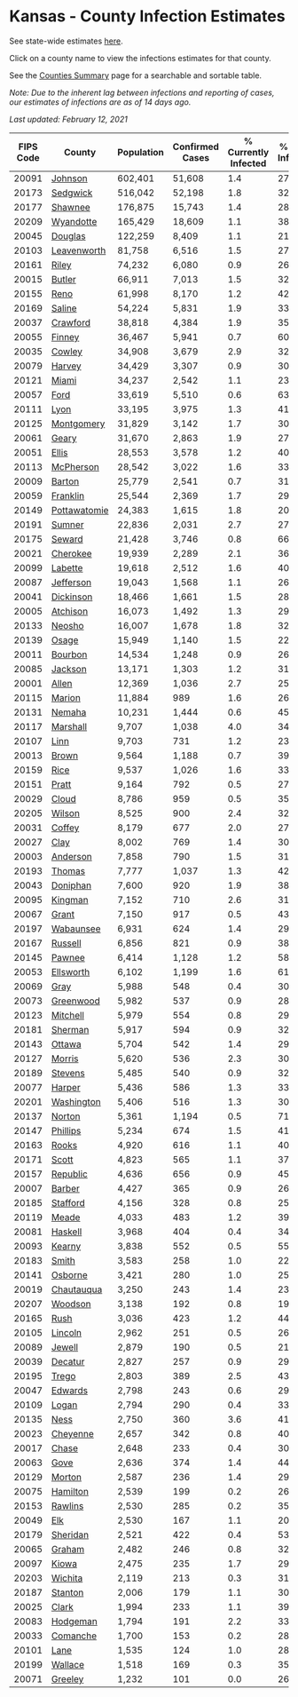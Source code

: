 # Kansas - County Infection Estimates

See state-wide estimates [here](/infections/us-ks).

Click on a county name to view the infections estimates for that county.

See the [Counties Summary](/infections/summary-counties) page for a searchable and sortable table.

*Note: Due to the inherent lag between infections and reporting of cases, our estimates of infections are as of 14 days ago.*

*Last updated: February 12, 2021*

|   FIPS Code |                       County |   Population |   Confirmed Cases |   % Currently Infected |   % Total Infected |
|-------------|------------------------------|--------------|-------------------|------------------------|--------------------|
|       20091 |           [Johnson](johnson) |      602,401 |            51,608 |                    1.4 |               27.3 |
|       20173 |         [Sedgwick](sedgwick) |      516,042 |            52,198 |                    1.8 |               32.1 |
|       20177 |           [Shawnee](shawnee) |      176,875 |            15,743 |                    1.4 |               28.3 |
|       20209 |       [Wyandotte](wyandotte) |      165,429 |            18,609 |                    1.1 |               38.1 |
|       20045 |           [Douglas](douglas) |      122,259 |             8,409 |                    1.1 |               21.8 |
|       20103 |   [Leavenworth](leavenworth) |       81,758 |             6,516 |                    1.5 |               27.9 |
|       20161 |               [Riley](riley) |       74,232 |             6,080 |                    0.9 |               26.3 |
|       20015 |             [Butler](butler) |       66,911 |             7,013 |                    1.5 |               32.8 |
|       20155 |                 [Reno](reno) |       61,998 |             8,170 |                    1.2 |               42.1 |
|       20169 |             [Saline](saline) |       54,224 |             5,831 |                    1.9 |               33.5 |
|       20037 |         [Crawford](crawford) |       38,818 |             4,384 |                    1.9 |               35.6 |
|       20055 |             [Finney](finney) |       36,467 |             5,941 |                    0.7 |               60.6 |
|       20035 |             [Cowley](cowley) |       34,908 |             3,679 |                    2.9 |               32.7 |
|       20079 |             [Harvey](harvey) |       34,429 |             3,307 |                    0.9 |               30.7 |
|       20121 |               [Miami](miami) |       34,237 |             2,542 |                    1.1 |               23.1 |
|       20057 |                 [Ford](ford) |       33,619 |             5,510 |                    0.6 |               63.2 |
|       20111 |                 [Lyon](lyon) |       33,195 |             3,975 |                    1.3 |               41.0 |
|       20125 |     [Montgomery](montgomery) |       31,829 |             3,142 |                    1.7 |               30.5 |
|       20061 |               [Geary](geary) |       31,670 |             2,863 |                    1.9 |               27.7 |
|       20051 |               [Ellis](ellis) |       28,553 |             3,578 |                    1.2 |               40.0 |
|       20113 |       [McPherson](mcpherson) |       28,542 |             3,022 |                    1.6 |               33.7 |
|       20009 |             [Barton](barton) |       25,779 |             2,541 |                    0.7 |               31.8 |
|       20059 |         [Franklin](franklin) |       25,544 |             2,369 |                    1.7 |               29.3 |
|       20149 | [Pottawatomie](pottawatomie) |       24,383 |             1,615 |                    1.8 |               20.5 |
|       20191 |             [Sumner](sumner) |       22,836 |             2,031 |                    2.7 |               27.5 |
|       20175 |             [Seward](seward) |       21,428 |             3,746 |                    0.8 |               66.3 |
|       20021 |         [Cherokee](cherokee) |       19,939 |             2,289 |                    2.1 |               36.0 |
|       20099 |           [Labette](labette) |       19,618 |             2,512 |                    1.6 |               40.2 |
|       20087 |       [Jefferson](jefferson) |       19,043 |             1,568 |                    1.1 |               26.0 |
|       20041 |       [Dickinson](dickinson) |       18,466 |             1,661 |                    1.5 |               28.0 |
|       20005 |         [Atchison](atchison) |       16,073 |             1,492 |                    1.3 |               29.5 |
|       20133 |             [Neosho](neosho) |       16,007 |             1,678 |                    1.8 |               32.6 |
|       20139 |               [Osage](osage) |       15,949 |             1,140 |                    1.5 |               22.4 |
|       20011 |           [Bourbon](bourbon) |       14,534 |             1,248 |                    0.9 |               26.9 |
|       20085 |           [Jackson](jackson) |       13,171 |             1,303 |                    1.2 |               31.9 |
|       20001 |               [Allen](allen) |       12,369 |             1,036 |                    2.7 |               25.5 |
|       20115 |             [Marion](marion) |       11,884 |               989 |                    1.6 |               26.1 |
|       20131 |             [Nemaha](nemaha) |       10,231 |             1,444 |                    0.6 |               45.5 |
|       20117 |         [Marshall](marshall) |        9,707 |             1,038 |                    4.0 |               34.1 |
|       20107 |                 [Linn](linn) |        9,703 |               731 |                    1.2 |               23.8 |
|       20013 |               [Brown](brown) |        9,564 |             1,188 |                    0.7 |               39.8 |
|       20159 |                 [Rice](rice) |        9,537 |             1,026 |                    1.6 |               33.8 |
|       20151 |               [Pratt](pratt) |        9,164 |               792 |                    0.5 |               27.8 |
|       20029 |               [Cloud](cloud) |        8,786 |               959 |                    0.5 |               35.4 |
|       20205 |             [Wilson](wilson) |        8,525 |               900 |                    2.4 |               32.4 |
|       20031 |             [Coffey](coffey) |        8,179 |               677 |                    2.0 |               27.9 |
|       20027 |                 [Clay](clay) |        8,002 |               769 |                    1.4 |               30.7 |
|       20003 |         [Anderson](anderson) |        7,858 |               790 |                    1.5 |               31.1 |
|       20193 |             [Thomas](thomas) |        7,777 |             1,037 |                    1.3 |               42.5 |
|       20043 |         [Doniphan](doniphan) |        7,600 |               920 |                    1.9 |               38.4 |
|       20095 |           [Kingman](kingman) |        7,152 |               710 |                    2.6 |               31.2 |
|       20067 |               [Grant](grant) |        7,150 |               917 |                    0.5 |               43.2 |
|       20197 |       [Wabaunsee](wabaunsee) |        6,931 |               624 |                    1.4 |               29.6 |
|       20167 |           [Russell](russell) |        6,856 |               821 |                    0.9 |               38.1 |
|       20145 |             [Pawnee](pawnee) |        6,414 |             1,128 |                    1.2 |               58.3 |
|       20053 |       [Ellsworth](ellsworth) |        6,102 |             1,199 |                    1.6 |               61.7 |
|       20069 |                 [Gray](gray) |        5,988 |               548 |                    0.4 |               30.7 |
|       20073 |       [Greenwood](greenwood) |        5,982 |               537 |                    0.9 |               28.4 |
|       20123 |         [Mitchell](mitchell) |        5,979 |               554 |                    0.8 |               29.5 |
|       20181 |           [Sherman](sherman) |        5,917 |               594 |                    0.9 |               32.0 |
|       20143 |             [Ottawa](ottawa) |        5,704 |               542 |                    1.4 |               29.9 |
|       20127 |             [Morris](morris) |        5,620 |               536 |                    2.3 |               30.1 |
|       20189 |           [Stevens](stevens) |        5,485 |               540 |                    0.9 |               32.6 |
|       20077 |             [Harper](harper) |        5,436 |               586 |                    1.3 |               33.6 |
|       20201 |     [Washington](washington) |        5,406 |               516 |                    1.3 |               30.3 |
|       20137 |             [Norton](norton) |        5,361 |             1,194 |                    0.5 |               71.4 |
|       20147 |         [Phillips](phillips) |        5,234 |               674 |                    1.5 |               41.2 |
|       20163 |               [Rooks](rooks) |        4,920 |               616 |                    1.1 |               40.0 |
|       20171 |               [Scott](scott) |        4,823 |               565 |                    1.1 |               37.9 |
|       20157 |         [Republic](republic) |        4,636 |               656 |                    0.9 |               45.3 |
|       20007 |             [Barber](barber) |        4,427 |               365 |                    0.9 |               26.2 |
|       20185 |         [Stafford](stafford) |        4,156 |               328 |                    0.8 |               25.3 |
|       20119 |               [Meade](meade) |        4,033 |               483 |                    1.2 |               39.2 |
|       20081 |           [Haskell](haskell) |        3,968 |               404 |                    0.4 |               34.0 |
|       20093 |             [Kearny](kearny) |        3,838 |               552 |                    0.5 |               55.7 |
|       20183 |               [Smith](smith) |        3,583 |               258 |                    1.0 |               22.9 |
|       20141 |           [Osborne](osborne) |        3,421 |               280 |                    1.0 |               25.4 |
|       20019 |     [Chautauqua](chautauqua) |        3,250 |               243 |                    1.4 |               23.7 |
|       20207 |           [Woodson](woodson) |        3,138 |               192 |                    0.8 |               19.6 |
|       20165 |                 [Rush](rush) |        3,036 |               423 |                    1.2 |               44.6 |
|       20105 |           [Lincoln](lincoln) |        2,962 |               251 |                    0.5 |               26.7 |
|       20089 |             [Jewell](jewell) |        2,879 |               190 |                    0.5 |               21.3 |
|       20039 |           [Decatur](decatur) |        2,827 |               257 |                    0.9 |               29.0 |
|       20195 |               [Trego](trego) |        2,803 |               389 |                    2.5 |               43.5 |
|       20047 |           [Edwards](edwards) |        2,798 |               243 |                    0.6 |               29.5 |
|       20109 |               [Logan](logan) |        2,794 |               290 |                    0.4 |               33.2 |
|       20135 |                 [Ness](ness) |        2,750 |               360 |                    3.6 |               41.5 |
|       20023 |         [Cheyenne](cheyenne) |        2,657 |               342 |                    0.8 |               40.6 |
|       20017 |               [Chase](chase) |        2,648 |               233 |                    0.4 |               30.9 |
|       20063 |                 [Gove](gove) |        2,636 |               374 |                    1.4 |               44.9 |
|       20129 |             [Morton](morton) |        2,587 |               236 |                    1.4 |               29.7 |
|       20075 |         [Hamilton](hamilton) |        2,539 |               199 |                    0.2 |               26.3 |
|       20153 |           [Rawlins](rawlins) |        2,530 |               285 |                    0.2 |               35.4 |
|       20049 |                   [Elk](elk) |        2,530 |               167 |                    1.1 |               20.1 |
|       20179 |         [Sheridan](sheridan) |        2,521 |               422 |                    0.4 |               53.2 |
|       20065 |             [Graham](graham) |        2,482 |               246 |                    0.8 |               32.1 |
|       20097 |               [Kiowa](kiowa) |        2,475 |               235 |                    1.7 |               29.8 |
|       20203 |           [Wichita](wichita) |        2,119 |               213 |                    0.3 |               31.9 |
|       20187 |           [Stanton](stanton) |        2,006 |               179 |                    1.1 |               30.6 |
|       20025 |               [Clark](clark) |        1,994 |               233 |                    1.1 |               39.7 |
|       20083 |         [Hodgeman](hodgeman) |        1,794 |               191 |                    2.2 |               33.8 |
|       20033 |         [Comanche](comanche) |        1,700 |               153 |                    0.2 |               28.9 |
|       20101 |                 [Lane](lane) |        1,535 |               124 |                    1.0 |               28.4 |
|       20199 |           [Wallace](wallace) |        1,518 |               169 |                    0.3 |               35.9 |
|       20071 |           [Greeley](greeley) |        1,232 |               101 |                    0.0 |               26.7 |